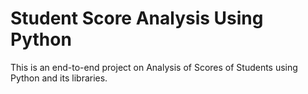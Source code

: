 # Student Score Analysis Using Python
This is an end-to-end project on Analysis of Scores of Students using Python and its libraries.
